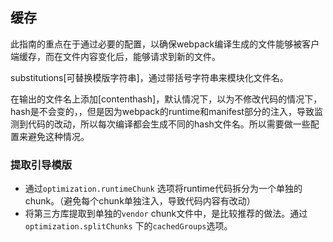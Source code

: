 ## 缓存

此指南的重点在于通过必要的配置，以确保webpack编译生成的文件能够被客户端缓存，而在文件内容变化后，能够请求到新的文件。



substitutions[可替换模版字符串]，通过带括号字符串来模块化文件名。



在输出的文件名上添加[contenthash]，默认情况下，以为不修改代码的情况下，hash是不会变的，，但是因为webpack的runtime和manifest部分的注入，导致监测到代码的改动，所以每次编译都会生成不同的hash文件名。所以需要做一些配置来避免这种情况。



### 提取引导模版

* 通过`optimization.runtimeChunk` 选项将runtime代码拆分为一个单独的chunk。（避免每个chunk单独注入，导致代码内容有改动）
* 将第三方库提取到单独的`vendor` chunk文件中，是比较推荐的做法。通过`optimization.splitChunks` 下的`cachedGroups`选项。



